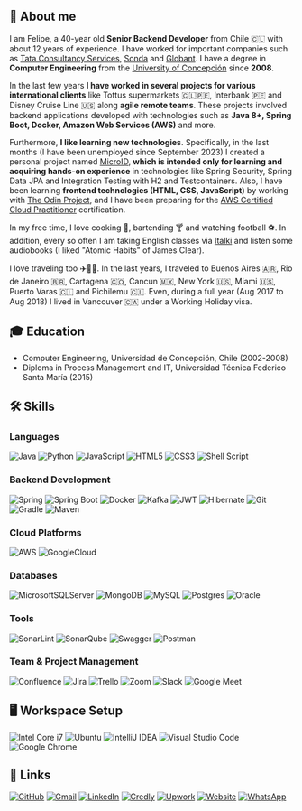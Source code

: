 ## 🚀 About me

I am Felipe, a 40-year old **Senior Backend Developer** from Chile 🇨🇱 with about 12 years of experience. I have worked for important companies such as [Tata Consultancy Services](https://www.tcs.com), [Sonda](https://www.sonda.com) and [Globant](https://www.globant.com). I have a degree in **Computer Engineering** from the [University of Concepción](https://www.udec.cl) since **2008**. 

In the last few years **I have worked in several projects for various international clients** like Tottus supermarkets 🇨🇱🇵🇪, Interbank 🇵🇪 and Disney Cruise Line 🇺🇸 along **agile remote teams**. These projects involved backend applications developed with technologies such as **Java 8+, Spring Boot, Docker, Amazon Web Services (AWS)** and more. 

Furthermore, **I like learning new technologies**. Specifically, in the last months (I have been unemployed since September 2023) I created a personal project named [MicroID](https://github.com/pipecm/microid), **which is intended only for learning and acquiring hands-on experience** in technologies like Spring Security, Spring Data JPA and Integration Testing with H2 and Testcontainers. Also, I have been learning **frontend technologies (HTML, CSS, JavaScript)** by working with [The Odin Project](https://www.theodinproject.com), and I have been preparing for the [AWS Certified Cloud Practitioner](https://aws.amazon.com/certification/certified-cloud-practitioner/) certification.

In my free time, I love cooking 🍲, bartending 🍸 and watching football ⚽. In addition, every so often I am taking English classes via [Italki](https://www.italki.com) and listen some audiobooks (I liked "Atomic Habits" of James Clear).

I love traveling too ✈️🚅🚗. In the last years, I traveled to Buenos Aires 🇦🇷, Rio de Janeiro 🇧🇷, Cartagena 🇨🇴, Cancun 🇲🇽, New York 🇺🇸, Miami 🇺🇸, Puerto Varas 🇨🇱 and Pichilemu 🇨🇱. Even, during a full year (Aug 2017 to Aug 2018) I lived in Vancouver 🇨🇦 under a Working Holiday visa. 

## 🎓 Education
* Computer Engineering, Universidad de Concepción, Chile (2002-2008)
* Diploma in Process Management and IT, Universidad Técnica Federico Santa María (2015)

## 🛠️ Skills
### Languages
![Java](https://img.shields.io/badge/Java-ED8B00?style=for-the-badge&logo=openjdk&logoColor=white)
![Python](https://img.shields.io/badge/Python-14354C?style=for-the-badge&logo=python&logoColor=white)
![JavaScript](https://img.shields.io/badge/javascript-%23323330.svg?style=for-the-badge&logo=javascript&logoColor=%23F7DF1E)
![HTML5](https://img.shields.io/badge/html5-%23E34F26.svg?style=for-the-badge&logo=html5&logoColor=white)
![CSS3](https://img.shields.io/badge/css3-%231572B6.svg?style=for-the-badge&logo=css3&logoColor=white)
![Shell Script](https://img.shields.io/badge/shell_script-%23121011.svg?style=for-the-badge&logo=gnu-bash&logoColor=white)


### Backend Development
![Spring](https://img.shields.io/badge/spring_framework-6DB33F?style=for-the-badge&logo=spring&logoColor=white)
![Spring Boot](https://img.shields.io/badge/Spring_Boot-6DB33F?style=for-the-badge&logo=springboot&logoColor=white)
![Docker](https://img.shields.io/badge/docker-%230db7ed.svg?style=for-the-badge&logo=docker&logoColor=white)
![Kafka](https://img.shields.io/badge/Kafka-000?style=for-the-badge&logo=apachekafka)
![JWT](https://img.shields.io/badge/JWT-black?style=for-the-badge&logo=JSON%20web%20tokens)
![Hibernate](https://img.shields.io/badge/Hibernate-59666C?style=for-the-badge&logo=Hibernate&logoColor=white)
![Git](https://img.shields.io/badge/git-%23F05033.svg?style=for-the-badge&logo=git&logoColor=white)
![Gradle](https://img.shields.io/badge/Gradle-02303A.svg?style=for-the-badge&logo=Gradle&logoColor=white)
![Maven](https://img.shields.io/badge/Maven-C71A36?style=for-the-badge&logo=Apache%20Maven&logoColor=white)

### Cloud Platforms
![AWS](https://img.shields.io/badge/Amazon_Web_services-232F3E?style=for-the-badge&logo=amazon-aws&logoColor=white)
![GoogleCloud](https://img.shields.io/badge/Google_Cloud_Platform-4285F4.svg?style=for-the-badge&logo=google-cloud&logoColor=white)

### Databases
![MicrosoftSQLServer](https://img.shields.io/badge/Microsoft%20SQL%20Server-CC2927?style=for-the-badge&logo=microsoft%20sql%20server&logoColor=white)
![MongoDB](https://img.shields.io/badge/MongoDB-%234ea94b.svg?style=for-the-badge&logo=mongodb&logoColor=white)
![MySQL](https://img.shields.io/badge/mysql-4479A1.svg?style=for-the-badge&logo=mysql&logoColor=white)
![Postgres](https://img.shields.io/badge/postgres-%23316192.svg?style=for-the-badge&logo=postgresql&logoColor=white)
![Oracle](https://img.shields.io/badge/Oracle-F80000?style=for-the-badge&logo=oracle&logoColor=white)

### Tools
![SonarLint](https://img.shields.io/badge/SonarLint-CB2029?style=for-the-badge&logo=SONARLINT&logoColor=white)
![SonarQube](https://img.shields.io/badge/SonarQube-black?style=for-the-badge&logo=sonarqube&logoColor=4E9BCD)
![Swagger](https://img.shields.io/badge/-Swagger-%23Clojure?style=for-the-badge&logo=swagger&logoColor=white)
![Postman](https://img.shields.io/badge/Postman-FF6C37?style=for-the-badge&logo=postman&logoColor=white)

### Team & Project Management
![Confluence](https://img.shields.io/badge/confluence-%23172BF4.svg?style=for-the-badge&logo=confluence&logoColor=white)
![Jira](https://img.shields.io/badge/jira-%230A0FFF.svg?style=for-the-badge&logo=jira&logoColor=white)
![Trello](https://img.shields.io/badge/Trello-%23026AA7.svg?style=for-the-badge&logo=Trello&logoColor=white)
![Zoom](https://img.shields.io/badge/Zoom-2D8CFF?style=for-the-badge&logo=zoom&logoColor=white)
![Slack](https://img.shields.io/badge/Slack-4A154B?style=for-the-badge&logo=slack&logoColor=white)
![Google Meet](https://img.shields.io/badge/Google_Meet-00897B?style=for-the-badge&logo=google-meet&logoColor=white)

## 🖥️ Workspace Setup
![Intel Core i7](https://img.shields.io/badge/Intel-Core_i7_7th-0071C5?style=for-the-badge&logo=intel&logoColor=white)
![Ubuntu](https://img.shields.io/badge/Ubuntu-Dell_Inspiron_5567-E95420?style=for-the-badge&logo=ubuntu&logoColor=white)
![IntelliJ IDEA](https://img.shields.io/badge/IntelliJ_IDEA-000000.svg?style=for-the-badge&logo=intellij-idea&logoColor=white)
![Visual Studio Code](https://img.shields.io/badge/Visual%20Studio%20Code-0078d7.svg?style=for-the-badge&logo=visual-studio-code&logoColor=white)
![Google Chrome](https://img.shields.io/badge/Google%20Chrome-4285F4?style=for-the-badge&logo=GoogleChrome&logoColor=white)

## 🔗 Links
[![GitHub](https://img.shields.io/badge/GitHub-000000?style=for-the-badge&logo=GitHub&logoColor=white)](https://github.com/pipecm)
[![Gmail](https://img.shields.io/badge/Gmail-D14836?style=for-the-badge&logo=gmail&logoColor=white)](mailto:pipecm@gmail.com)
[![LinkedIn](https://img.shields.io/badge/linkedin-%230077B5.svg?style=for-the-badge&logo=linkedin&logoColor=white)](https://www.linkedin.com/in/felipecardenasm/)
[![Credly](https://img.shields.io/badge/Credly-ff6b00?style=for-the-badge&logo=credly&logoColor=white)](https://www.credly.com/users/felipe-cardenas.724d3a4f)
[![Upwork](https://img.shields.io/badge/UpWork-6FDA44?style=for-the-badge&logo=Upwork&logoColor=white)](https://www.upwork.com/freelancers/~01ae10c3f09c3042f5?s=1110580748673863680)
[![Website](https://img.shields.io/badge/website-000000?style=for-the-badge&logo=About.me&logoColor=white)](https://www.simplyfelipe.me)
[![WhatsApp](https://img.shields.io/badge/WhatsApp-25D366?style=for-the-badge&logo=whatsapp&logoColor=white)](https://wa.me/56991375873)
